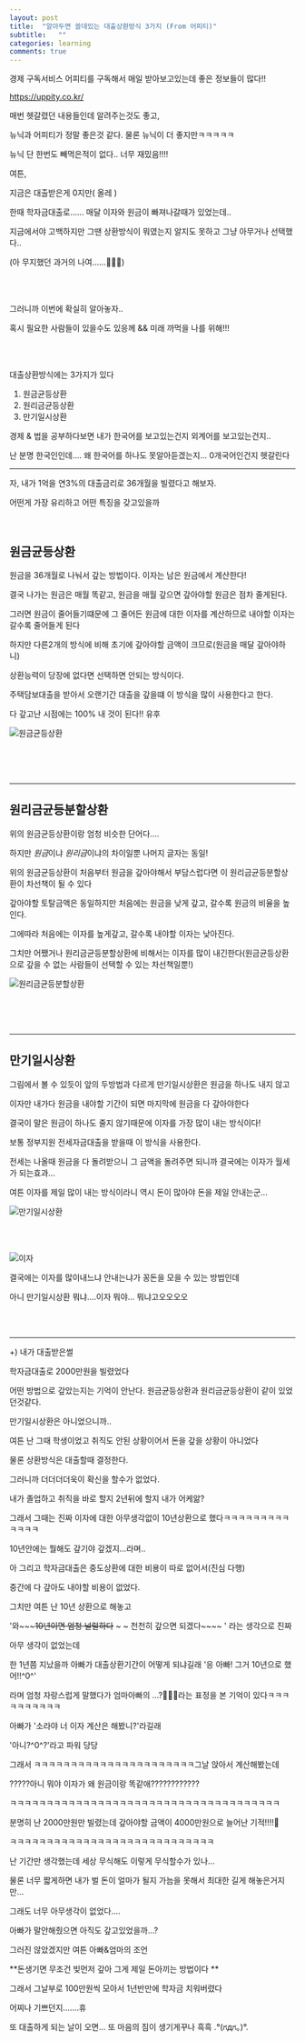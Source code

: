 ```yaml
---
layout: post
title:  "알아두면 쓸데있는 대출상환방식 3가지 (From 어피티)"
subtitle:   ""
categories: learning
comments: true
---
```




경제 구독서비스 어피티를 구독해서 매일 받아보고있는데 좋은 정보들이 많다!!

https://uppity.co.kr/

매번 헷갈렸던 내용들인데 알려주는것도 좋고,

뉴닉과 어피티가 정말 좋은것 같다. 물론 뉴닉이 더 좋지만ㅋㅋㅋㅋㅋ

뉴닉 단 한번도 빼먹은적이 없다.. 너무 재밌음!!!!

여튼,

지금은 대출받은게 0지만( 올레 )

한때 학자금대출로...... 매달 이자와 원금이 빠져나갈때가 있었는데..

지금에서야 고백하지만 그땐 상환방식이 뭐였는지 알지도 못하고 그냥 아무거나 선택했다..

(아 무지했던 과거의 나여......🤦🏻‍♀️)

<br>

<br>

그러니까 이번에 확실히 알아놓자.. 

혹시 필요한 사람들이 있을수도 있응께 && 미래 까먹을 나를 위해!!!

<br>

<br>

대출상환방식에는 3가지가 있다

1. 원금균등상환
2. 원리금균등상환
3. 만기일시상환

경제 & 법을 공부하다보면 내가 한국어를 보고있는건지 외계어를 보고있는건지..

난 분명 한국인인데.... 왜 한국어를 하나도 못알아듣겠는지... 0개국어인건지 헷갈린다

---

자, 내가 1억을 연3%의 대출금리로 36개월을 빌렸다고 해보자.

어떤게 가장 유리하고 어떤 특징을 갖고있을까

<br>

## 원금균등상환

원금을 36개월로 나눠서 갚는 방법이다. 이자는 남은 원금에서 계산한다!

결국 나가는 원금은 매월 똑같고, 원금을 매월 갚으면 갚아야할 원금은 점차 줄게된다.

그러면 원금이 줄어들기떄문에 그 줄어든 원금에 대한 이자를 계산하므로 내야할 이자는 갈수록 줄어들게 된다

하지만 다른2개의 방식에 비해 초기에 갚아야할 금액이 크므로(원금을 매달 갚아야하니)

상환능력이 당장에 없다면 선택하면 안되는 방식이다.

주택담보대출을 받아서 오랜기간 대출을 갚을떄 이 방식을 많이 사용한다고 한다.

다 갚고난 시점에는 100% 내 것이 된다!! 유후

![원금균등상환](/assets/img/2021-01-21/원금균등상환.png)

<br>

<br>

<br>

---

## 원리금균등분할상환

위의 원금균등상환이랑 엄청 비슷한 단어다....

하지만 *원금*이냐 *원리금*이냐의 차이일뿐 나머지 글자는 동일!

위의 원금균등상환이 처음부터 원금을 갚아야해서 부담스럽다면 이 원리금균등분할상환이 차선책이 될 수 있다

갚아야할 토탈금액은 동일하지만 처음에는 원금을 낮게 갚고, 갈수록 원금의 비율을 높인다.

그에따라 처음에는 이자를 높게갚고, 갈수록 내야할 이자는 낮아진다.

그치만 어쨌거나 원리금균등분할상환에 비해서는 이자를 많이 내긴한다(원금균등상환으로 갚을 수 없는 사람들이 선택할 수 있는 차선책일뿐!)

![원리금균등분할상환](/assets/img/2021-01-21/원리금균등분할상환.png)

<br>

<br>

<br>

---

## 만기일시상환

그림에서 볼 수 있듯이 앞의 두방법과 다르게 만기일시상환은 원금을 하나도 내지 않고 

이자만 내가다 원금을 내야할 기간이 되면 마지막에 원금을 다 갚아야한다

결국이 말은 원금이 하나도 줄지 않기때문에 이자를 가장 많이 내는 방식이다!

보통 정부지원 전세자금대출을 받을때 이 방식을 사용한다.

전세는 나올때 원금을 다 돌려받으니 그 금액을 돌려주면 되니까 결국에는 이자가 월세가 되는효과...

여튼 이자를 제일 많이 내는 방식이라니 역시 돈이 많아야 돈을 제일 안내는군...

![만기일시상환](/assets/img/2021-01-21/만기일시상환.png)

<br>

<br>

![이자](/assets/img/2021-01-21/이자.png)

결국에는 이자를 많이내느냐 안내는냐가 꽁돈을 모을 수 있는 방법인데

아니 만기일시상환 뭐냐....이자 뭐야... 뭐냐고오오오오

<br>

<br>

---

+) 내가 대출받은썰

학자금대출로 2000만원을 빌렸었다

어떤 방법으로 갚았는지는 기억이 안난다. 원금균등상환과 원리금균등상환이 같이 있었던것같다.

만기일시상환은 아니었으니까..

여튼 난 그때 학생이었고 취직도 안된 상황이어서 돈을 갚을 상황이 아니었다

물론 상환방식은 대출할때 결정한다.

그러니까 더더더더욱이 확신을 할수가 없었다.

내가 졸업하고 취직을 바로 할지 2년뒤에 할지 내가 어케앎?

그래서 그때는 진짜 이자에 대한 아무생각없이 10년상환으로 했다ㅋㅋㅋㅋㅋㅋㅋㅋㅋㅋㅋㅋㅋ

10년안에는 뭘해도 갚기야 갚겠지...라며..

아 그리고 학자금대출은 중도상환에 대한 비용이 따로 없어서(진심 다행)

중간에 다 갚아도 내야할 비용이 없었다.

그치만 여튼 난 10년 상환으로 해놓고

'와~~~~~10년이면 엄청 널럴하다~~ ~ ~ 천천히 갚으면 되겠다~~~~ ' 라는 생각으로 진짜

아무 생각이 없었는데

한 1년쯤 지났을까 아빠가 대출상환기간이 어떻게 되냐길래 '응 아빠! 그거 10년으로 했어!!^0^'

라며 엄청 자랑스럽게 말했다가 엄마아빠의 ...?🤦🏻‍♂️라는 표정을 본 기억이 있다ㅋㅋㅋㅋㅋㅋㅋㅋㅋㅋ

아빠가 '소라야 너 이자 계산은 해봤니?'라길래 

'아니?^0^?'라고 파워 당당

그래서 ㅋㅋㅋㅋㅋㅋㅋㅋㅋㅋㅋㅋㅋㅋㅋㅋㅋㅋㅋㅋㅋㅋ그날 앉아서 계산해봤는데

 ?????아니 뭐야 이자가 왜 원금이랑 똑같애????????????

ㅋㅋㅋㅋㅋㅋㅋㅋㅋㅋㅋㅋㅋㅋㅋㅋㅋㅋㅋㅋㅋㅋㅋㅋㅋㅋㅋㅋㅋㅋㅋㅋㅋㅋㅋㅋㅋ

분명히 난 2000만원만 빌렸는데 갚아야할 금액이 4000만원으로 늘어난 기적!!!!💫

ㅋㅋㅋㅋㅋㅋㅋㅋㅋㅋㅋㅋㅋㅋㅋㅋㅋㅋㅋㅋㅋㅋㅋㅋㅋㅋㅋㅋ

난 기간만 생각했는데 세상 무식해도 이렇게 무식할수가 있나...

물론 너무 짧게하면 내가 벌 돈이 얼마가 될지 가늠을 못해서 최대한 길게 해놓은거지만...

그래도 너무 아무생각이 없었다....

아빠가 말안해줬으면 아직도 갚고있었을까...? 

그러진 않았겠지만 여튼 아빠&엄마의 조언

**돈생기면 무조건 빚먼저 갚아 그게 제일 돈아끼는 방법이다 **

그래서 그날부로 100만원씩 모아서 1년반만에 학자금 치워버렸다

어찌나 기쁘던지.......휴

또 대출하게 되는 날이 오면... 또 마음의 짐이 생기게꾸나 흑흑 .°(ಗдಗ。)°.

<br>



